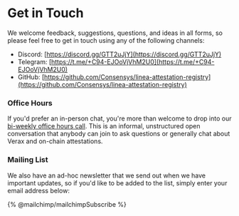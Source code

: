 # Get in Touch

We welcome feedback, suggestions, questions, and ideas in all forms, so please feel free to get in touch using any of the following channels:

* Discord: [https://discord.gg/GTT2uJjY](https://discord.gg/GTT2uJjY)
* Telegram: [https://t.me/+C94-EJOoVjVhM2U0](https://t.me/+C94-EJOoVjVhM2U0)
* GitHub: [https://github.com/Consensys/linea-attestation-registry](https://github.com/Consensys/linea-attestation-registry)

### Office Hours

If you'd prefer an in-person chat, you're more than welcome to drop into our [bi-weekly office hours call](https://calendar.google.com/calendar/u/0?cid=Y181ZTNhMDlmNDI2ZDQ3Y2JkNTFhNzY0ZmIwNmJmZGQ2ZjUwYjllNTllYjEyNGIxZTBjYmViMzdkYzI1OWU3NTg0QGdyb3VwLmNhbGVuZGFyLmdvb2dsZS5jb20).  This is an informal, unstructured open conversation that anybody can join to ask questions or generally chat about Verax and on-chain attestations.

### Mailing List

We also have an ad-hoc newsletter that we send out when we have important updates, so if you'd like to be added to the list, simply enter your email address below:

{% @mailchimp/mailchimpSubscribe %}
